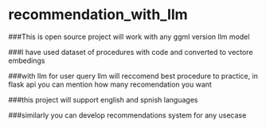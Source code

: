 # recommendation_with_llm

###This is open source project will work with any ggml version llm model

###I have used dataset of procedures with code and converted to vectore embedings

###with llm for user query llm will reccomend best procedure to practice, in flask api you can mention how many recomendation you want

###this project will support english and spnish languages

###similarly you can develop recommendations system for any usecase
